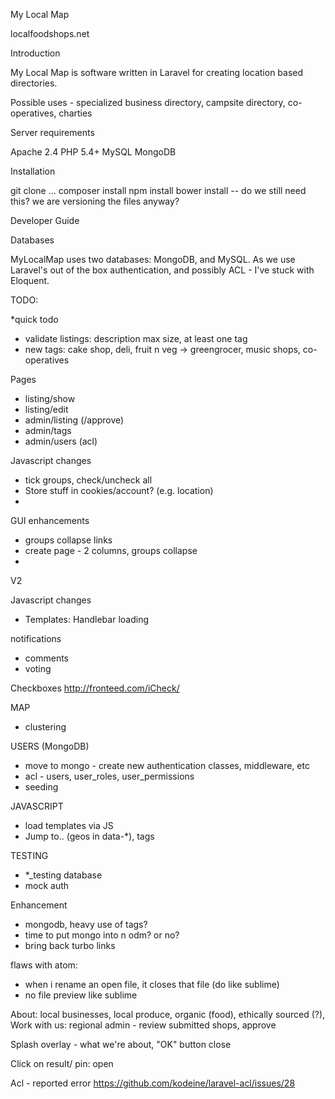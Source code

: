My Local Map

localfoodshops.net

Introduction

My Local Map is software written in Laravel for creating location based directories.

Possible uses - specialized business directory, campsite directory, co-operatives, charties

Server requirements

Apache 2.4
PHP 5.4+
MySQL
MongoDB

Installation

git clone ...
composer install
npm install
bower install -- do we still need this? we are versioning the files anyway?

Developer Guide

Databases

MyLocalMap uses two databases: MongoDB, and MySQL. As we use Laravel's out of the box
authentication, and possibly ACL - I've stuck with Eloquent.






TODO:

*quick todo
- validate listings: description max size, at least one tag
- new tags: cake shop, deli, fruit n veg -> greengrocer, music shops, co-operatives

Pages

- listing/show
- listing/edit
- admin/listing (/approve)
- admin/tags
- admin/users (acl)


Javascript changes
- tick groups, check/uncheck all
- Store stuff in cookies/account? (e.g. location)
-

GUI enhancements
- groups collapse links
- create page - 2 columns, groups collapse
-



V2

Javascript changes
- Templates: Handlebar loading

notifications

- comments
- voting

Checkboxes
http://fronteed.com/iCheck/

MAP
- clustering

USERS (MongoDB)
- move to mongo - create new authentication classes, middleware, etc
- acl - users, user_roles, user_permissions
- seeding

JAVASCRIPT
- load templates via JS
- Jump to.. (geos in data-*), tags

TESTING
- *_testing database
- mock auth

Enhancement

- mongodb, heavy use of tags?
- time to put mongo into n odm? or no?
- bring back turbo links










flaws with atom:
- when i rename an open file, it closes that file (do like sublime)
- no file preview like sublime



About: local businesses, local produce, organic (food), ethically sourced (?),
Work with us: regional admin - review submitted shops, approve

Splash overlay - what we're about, "OK" button close



Click on result/ pin: open


Acl - reported error
https://github.com/kodeine/laravel-acl/issues/28
